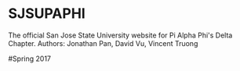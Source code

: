 # SJSUPAPHI

The official San Jose State University website for Pi Alpha Phi's Delta Chapter.
Authors: Jonathan Pan, David Vu, Vincent Truong

#Spring 2017
